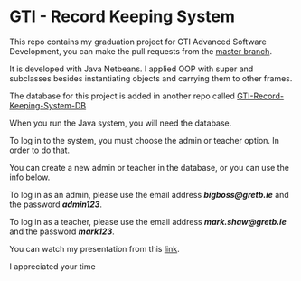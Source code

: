 # GTI - Record Keeping System
This repo contains my graduation project for GTI Advanced Software Development, you can make the pull requests from the [master branch](https://github.com/CaglarCetinceviz/GTI-Record-Keeping-System/tree/master).

It is developed with Java Netbeans. I applied OOP with super and subclasses besides instantiating objects and carrying them to other frames.

The database for this project is added in another repo called [GTI-Record-Keeping-System-DB](https://github.com/CaglarCetinceviz/GTI-Record-Keeping-System-DB)

When you run the Java system, you will need the database.

To log in to the system, you must choose the admin or teacher option. In order to do that.

You can create a new admin or teacher in the database, or you can use the info below.

To log in as an admin, please use the email address **_bigboss@gretb.ie_** and the password **_admin123_**.

To log in as a teacher, please use the email address **_mark.shaw@gretb.ie_** and the password **_mark123_**.

You can watch my presentation from this [link](https://drive.google.com/file/d/1ApvT9w1lkOBx3_hYg8qCZSZCIkDX0XsW/view?usp=sharing).

I appreciated your time
